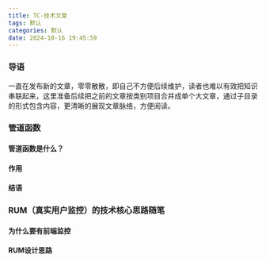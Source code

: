 ```yaml
---
title: TC-技术文章
tags: 默认
categories: 默认
date: 2024-10-16 19:45:59
---
```



### 导语

一直在发布新的文章，零零散散，即自己不方便后续维护，读者也难以有效把知识串联起来，这里准备后续把之前的文章按类别项目合并成单个大文章，通过子目录的形式包含内容，更清晰的展现文章脉络，方便阅读。

### 管道函数

#### 管道函数是什么？

#### 作用


#### 结语


### RUM（真实用户监控）的技术核心思路随笔


#### 为什么要有前端监控


#### RUM设计思路

